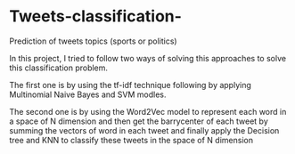 # Tweets-classification-
Prediction of tweets topics (sports or politics)

In this project, I tried to follow two ways of solving this approaches to solve this classification problem. 

The first one is by using the tf-idf technique following by applying Multinomial Naive Bayes and SVM modles. 

The second one is by using the Word2Vec model to represent each word in a space of N dimension and then get the barrycenter of each tweet
by summing the vectors of word in each tweet and finally apply the Decision tree and KNN to classify these tweets in the space of N dimension
